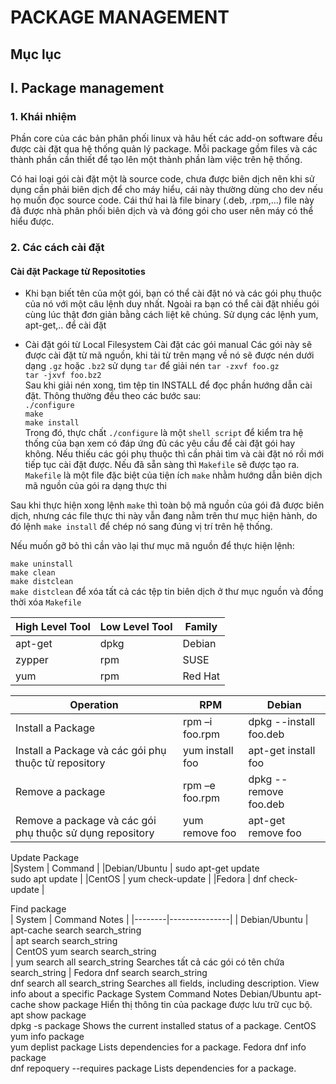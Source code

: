 # PACKAGE MANAGEMENT  
## Mục lục

## I. Package management
### 1. Khái nhiệm
Phần core của các bản phân phối linux và hâu hết các add-on software đều được cài đặt qua hệ thống quản lý package. Mỗi package gồm files và các thành phần cần thiết để tạo lên một thành phần làm việc trên hệ thống.

Có hai loại gói cài đặt một là source code, chưa được biên dịch nên khi sử dụng cần phải biên dịch để cho máy hiểu, cái này thường dùng cho dev nếu họ muốn đọc source code. Cái thứ hai là file binary (.deb, .rpm,...) file này đã được nhà phân phối biên dịch và và đóng gói cho user nên máy có thể hiểu được.

### 2. Các cách cài đặt
#### Cài đặt Package từ Repositoties

- Khi bạn biết tên của một gói, bạn có thể cài đặt nó và các gói phụ thuộc của nó với một câu lệnh duy nhất. Ngoài ra bạn có thể cài đặt nhiều gói cùng lúc thật đơn giản bằng cách liệt kê chúng. Sử dụng các lệnh yum, apt-get,.. để cài đặt

- Cài đặt gói từ Local Filesystem
Cài đặt các gói manual
Các gói này sẽ được cài đặt từ mã nguồn, khi tải từ trên mạng về nó sẽ được nén dưới dạng `.gz` hoặc `.bz2` sử dụng `tar` để giải nén
`tar -zxvf foo.gz`</br>
`tar -jxvf foo.bz2`</br>
Sau khi giải nén xong, tìm tệp tin INSTALL để đọc phần hướng dẫn cài đặt. Thông thường đều theo các bước sau:</br>
`./configure`</br>
`make`</br>
`make install`</br>
Trong đó, thực chất `./configure` là một `shell script` để kiểm tra hệ thống của bạn xem có đáp ứng đủ các yêu cầu để cài đặt gói hay không. Nếu thiếu các gói phụ thuộc thì cần phải tìm và cài đặt nó rồi mới tiếp tục cài đặt được. Nếu đã sẵn sàng thì `Makefile` sẽ được tạo ra. `Makefile` là một file đặc biệt của tiện ích `make` nhằm hướng dẫn biên dịch mã nguồn của gói ra dạng thực thi

Sau khi thực hiện xong lệnh `make` thì toàn bộ mã nguồn của gói đã được biên dịch, nhưng các file thực thi này vẫn đang nằm trên thư mục hiện hành, do đó lệnh `make install` để chép nó sang đúng vị trí trên hệ thống.

Nếu muốn gỡ bỏ thì cần vào lại thư mục mã nguồn để thực hiện lệnh:

`make uninstall`</br>
`make clean`</br>
`make distclean`</br>
`make distclean` để xóa tất cả các tệp tin biên dịch ở thư mục nguồn và đồng thời xóa `Makefile`

| High Level Tool | Low Level Tool | Family |
|-----------------|----------------|--------|
|apt-get| dpkg | Debian |
|zypper | rpm | SUSE |
|yum | rpm | Red Hat |

|Operation | RPM | Debian |
|----------|-----|--------|
|Install a Package | rpm –i foo.rpm |	dpkg --install foo.deb |
|Install a Package và các gói phụ thuộc từ repository | yum install foo	| apt-get install foo |
|Remove a package	| rpm –e foo.rpm | dpkg --remove foo.deb|
|Remove a package và các gói phụ thuộc sử dụng repository	| yum remove foo | apt-get remove foo|

Update Package</br>
|System |	Command |
|Debian/Ubuntu |	sudo apt-get update</br> sudo apt update |
|CentOS | yum check-update |
|Fedora | dnf check-update |

Find package</br>
| System | Command Notes |
|--------|---------------|
| Debian/Ubuntu	| apt-cache search search_string	
| apt search search_string	
| CentOS	yum search search_string	
| yum search all search_string	Searches tất cả các gói có tên chứa search_string
| Fedora	dnf search search_string	
dnf search all search_string	Searches all fields, including description.
View info about a specific Package
System	Command	Notes
Debian/Ubuntu	apt-cache show package	Hiển thị thông tin của package được lưu trữ cục bộ.
apt show package	
dpkg -s package	Shows the current installed status of a package.
CentOS	yum info package	
yum deplist package	Lists dependencies for a package.
Fedora	dnf info package	
dnf repoquery --requires package	Lists dependencies for a package.
